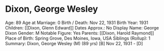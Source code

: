 # Dixon, George Wesley

Age: 89
Age at Marriage: 0
Birth / Death: Nov 22, 1931
Birth Year: 1931
Children: [[Dixon, Glenn Edward]]
Dates Approx.: No
Display Name: George Dixon
Gender: M
Notable Figure: Yes
Parents: [[Dixon, Harold Raymond]]
Place of Birth: Spring Grove, Des Moines, Iowa, USA
Siblings (Rollup): 1
Summary: Dixon, George Wesley (M) (89 yrs)
[B] Nov 22, 1931 - [D]